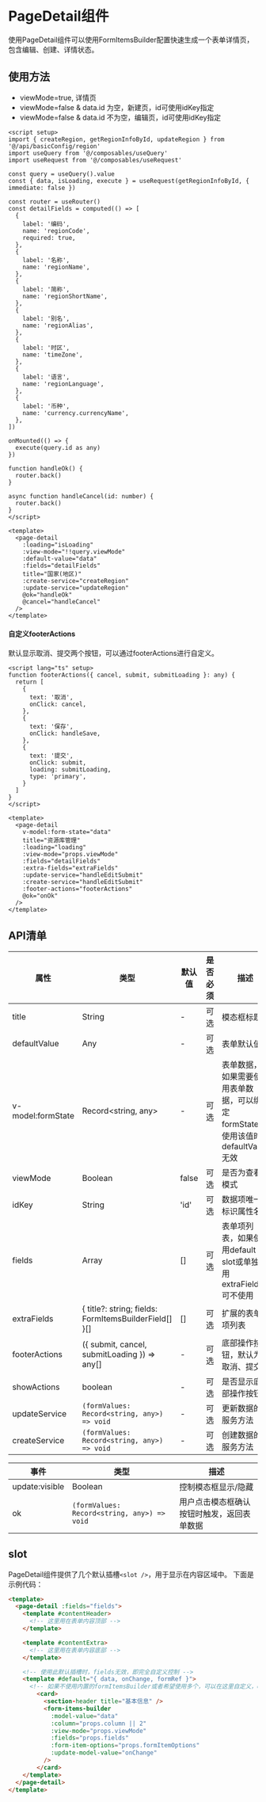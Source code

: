 # PageDetail组件
使用PageDetail组件可以使用FormItemsBuilder配置快速生成一个表单详情页，包含编辑、创建、详情状态。

<demo src="./demos/demo.vue" />

## 使用方法
- viewMode=true,  详情页
- viewMode=false & data.id 为空，新建页，id可使用idKey指定
- viewMode=false & data.id 不为空，编辑页，id可使用idKey指定

``` vue
<script setup>
import { createRegion, getRegionInfoById, updateRegion } from '@/api/basicConfig/region'
import useQuery from '@/composables/useQuery'
import useRequest from '@/composables/useRequest'

const query = useQuery().value
const { data, isLoading, execute } = useRequest(getRegionInfoById, { immediate: false })

const router = useRouter()
const detailFields = computed(() => [
  {
    label: '编码',
    name: 'regionCode',
    required: true,
  },
  {
    label: '名称',
    name: 'regionName',
  },
  {
    label: '简称',
    name: 'regionShortName',
  },
  {
    label: '别名',
    name: 'regionAlias',
  },
  {
    label: '时区',
    name: 'timeZone',
  },
  {
    label: '语言',
    name: 'regionLanguage',
  },
  {
    label: '币种',
    name: 'currency.currencyName',
  },
])

onMounted(() => {
  execute(query.id as any)
})

function handleOk() {
  router.back()
}

async function handleCancel(id: number) {
  router.back()
}
</script>

<template>
  <page-detail
    :loading="isLoading"
    :view-mode="!!query.viewMode"
    :default-value="data"
    :fields="detailFields"
    title="国家(地区)"
    :create-service="createRegion"
    :update-service="updateRegion"
    @ok="handleOk"
    @cancel="handleCancel"
  />
</template>
```

#### 自定义footerActions
默认显示取消、提交两个按钮，可以通过footerActions进行自定义。
```vue
<script lang="ts" setup>
function footerActions({ cancel, submit, submitLoading }: any) {
  return [
    {
      text: '取消',
      onClick: cancel,
    },
    {
      text: '保存',
      onClick: handleSave,
    },
    {
      text: '提交',
      onClick: submit,
      loading: submitLoading,
      type: 'primary',
    }
  ]
}
</script>

<template>
  <page-detail
    v-model:form-state="data"
    title="资源库管理"
    :loading="loading"
    :view-mode="props.viewMode"
    :fields="detailFields"
    :extra-fields="extraFields"
    :update-service="handleEditSubmit"
    :create-service="handleEditSubmit"
    :footer-actions="footerActions"
    @ok="onOk"
  />
</template>
```

## API清单

| 属性              | 类型                                                  | 默认值 | 是否必须 | 描述                                                                          |
| ----------------- | ----------------------------------------------------- | ------ | -------- | ----------------------------------------------------------------------------- |
| title             | String                                                | -      | 可选     | 模态框标题                                                                    |
| defaultValue      | Any                                                   | -      | 可选     | 表单默认值                                                                    |
| v-model:formState | Record<string, any>                                   | -      | 可选     | 表单数据，如果需要使用表单数据，可以绑定formState，使用该值时defaultValue无效 |
| viewMode          | Boolean                                               | false  | 可选     | 是否为查看模式                                                                |
| idKey             | String                                                | 'id'   | 可选     | 数据项唯一标识属性名                                                          |
| fields            | Array                                                 | []     | 可选     | 表单项列表，如果使用default slot或单独使用extraFields可不使用                 |
| extraFields       | { title?: string; fields: FormItemsBuilderField[] }[] | []     | 可选     | 扩展的表单项列表                                                              |
| footerActions     | ({ submit, cancel, submitLoading }) => any[]          | -      | 可选     | 底部操作按钮，默认为取消、提交                                                |
| showActions       | boolean                                               | -      | 可选     | 是否显示底部操作按钮                                                          |
| updateService     | `(formValues: Record<string, any>) => void`           | -      | 可选     | 更新数据的服务方法                                                            |
| createService     | `(formValues: Record<string, any>) => void`           | -      | 可选     | 创建数据的服务方法                                                            |

| 事件           | 类型                                        | 描述                                       |
| -------------- | ------------------------------------------- | ------------------------------------------ |
| update:visible | Boolean                                     | 控制模态框显示/隐藏                        |
| ok             | `(formValues: Record<string, any>) => void` | 用户点击模态框确认按钮时触发，返回表单数据 |

## slot
PageDetail组件提供了几个默认插槽`<slot />`，用于显示在内容区域中。
下面是示例代码：

```html
<template>
  <page-detail :fields="fields">
    <template #contentHeader>
      <!-- 这里用在表单内容顶部 -->
    </template>

    <template #contentExtra>
      <!-- 这里用在表单内容底部 -->
    </template>

    <!-- 使用此默认插槽时，fields无效，即完全自定义控制 -->
    <template #default="{ data, onChange, formRef }">
      <!-- 如果不使用内置的formItemsBuilder或者希望使用多个，可以在这里自定义，data为表单数据，数据变更后需手工触发onChange -->
        <card>
          <section-header title="基本信息" />
          <form-items-builder
            :model-value="data"
            :column="props.column || 2"
            :view-mode="props.viewMode"
            :fields="props.fields"
            :form-item-options="props.formItemOptions"
            :update-model-value="onChange"
          />
        </card>
    </template>
  </page-detail>
</template>
```
